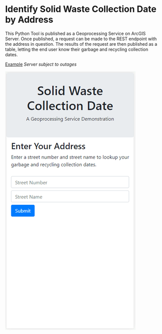 # Identify Solid Waste Collection Date by Address
This Python Tool is published as a Geoprocessing Service on ArcGIS Server. Once published, a request can be
made to the REST endpoint with the address in question. The results of the request are then published as a table,
letting the end user know their garbage and recycling collection dates. 

[Example](https://github.com/mebuie/mebuie.github.io/blob/master/img/github/SolidWasteCollection.gif) *Server subject to outages*

![result](https://github.com/mebuie/mebuie.github.io/blob/master/img/github/SolidWasteCollection.gif)